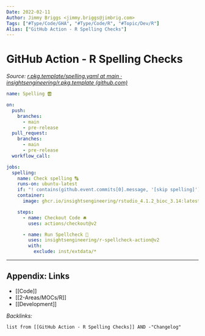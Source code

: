 ```yaml
---
Date: 2022-02-11
Author: Jimmy Briggs <jimmy.briggs@jimbrig.com>
Tags: ["#Type/Code/GHA", "#Type/Code/R", "#Topic/Dev/R"]
Alias: ["GitHub Action - R Spelling Checks"]
---
```


# GitHub Action - R Spelling Checks

*Source: [r.pkg.template/spelling.yaml at main · insightsengineering/r.pkg.template (github.com)](https://github.com/insightsengineering/r.pkg.template/blob/main/.github/workflows/spelling.yaml)*

```yaml
name: Spelling 🆎

on:
  push:
    branches:
      - main
      - pre-release
  pull_request:
    branches:
      - main
      - pre-release
  workflow_call:

jobs:
  spelling:
    name: Check spelling 🔠
    runs-on: ubuntu-latest
    if: "! contains(github.event.commits[0].message, '[skip spelling]')"
    container:
      image: ghcr.io/insightsengineering/rstudio_4.1.2_bioc_3.14:latest

    steps:
      - name: Checkout Code 🛎
        uses: actions/checkout@v2

      - name: Run Spellcheck 👟
        uses: insightsengineering/r-spellcheck-action@v2
        with:
          exclude: inst/extdata/*
```


***

## Appendix: Links

- [[Code]]
- [[2-Areas/MOCs/R]]
- [[Development]]

*Backlinks:*

```dataview
list from [[GitHub Action - R Spelling Checks]] AND -"Changelog"
```